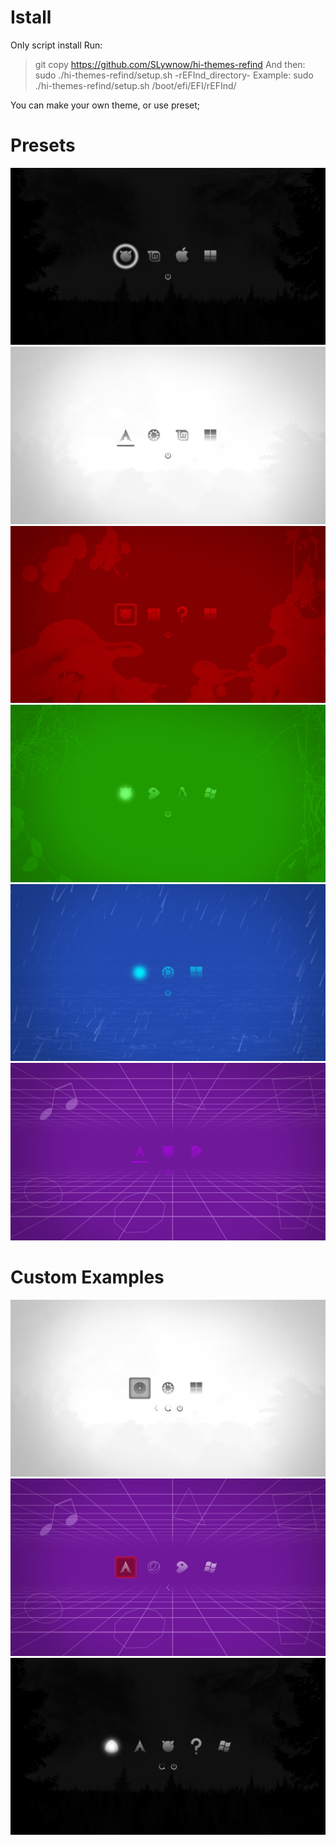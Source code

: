 # Istall
Only script install
Run:
> git copy https://github.com/SLywnow/hi-themes-refind
And then:
>sudo ./hi-themes-refind/setup.sh -rEFInd_directory-
Example:
>sudo ./hi-themes-refind/setup.sh /boot/efi/EFI/rEFInd/

You can make your own theme, or use preset;

# Presets
![Dark Preset](https://github.com/SLywnow/hi-themes-refind/blob/master/examples/Screenshot%202020517233825602.png?raw=true)
![Light Preset](https://github.com/SLywnow/hi-themes-refind/blob/master/examples/Screenshot%202020517233921903.png?raw=true)
![Red Preset](https://github.com/SLywnow/hi-themes-refind/blob/master/examples/Screenshot%202020517234012889.png?raw=true)
![Green Preset](https://github.com/SLywnow/hi-themes-refind/blob/master/examples/Screenshot%202020517233852312.png?raw=true)
![Blue Preset](https://github.com/SLywnow/hi-themes-refind/blob/master/examples/Screenshot%202020517233742436.png?raw=true)
![Purple Preset](https://github.com/SLywnow/hi-themes-refind/blob/master/examples/Screenshot%202020517233951718.png?raw=true)

# Custom Examples
![Example 1](https://github.com/SLywnow/hi-themes-refind/blob/master/examples/Screenshot%202020517234038979.png)
![Example 2](https://github.com/SLywnow/hi-themes-refind/blob/master/examples/Screenshot%202020517234132451.png?raw=true)
![Example 3](https://github.com/SLywnow/hi-themes-refind/blob/master/examples/Screenshot%20202051723415114.png?raw=true)
